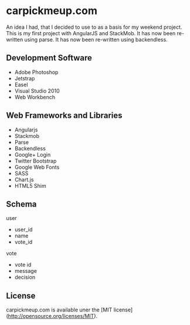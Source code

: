 ﻿carpickmeup.com
=======
An idea I had, that I decided to use to as a basis for my weekend project.  This is my first project with AngularJS and StackMob.  It has now been re-written using parse.  It has now been re-written using backendless.

Development Software
-------
- Adobe Photoshop
- Jetstrap
- Easel
- Visual Studio 2010
- Web Workbench

Web Frameworks and Libraries
-------
- Angularjs
- Stackmob
- Parse
- Backendless
- Google+ Login
- Twitter Bootstrap
- Google Web Fonts
- SASS
- Chart.js
- HTML5 Shim

Schema
-------
user
- user_id
- name
- vote_id

vote
- vote id
- message
- decision

License
-------
carpickmeup.com is available uner the [MIT license] (http://opensource.org/licenses/MIT).
